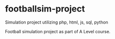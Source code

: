 # footballsim-project
Simulation project utilizing php, html, js, sql, python

Football simulation project as part of A Level course. 
